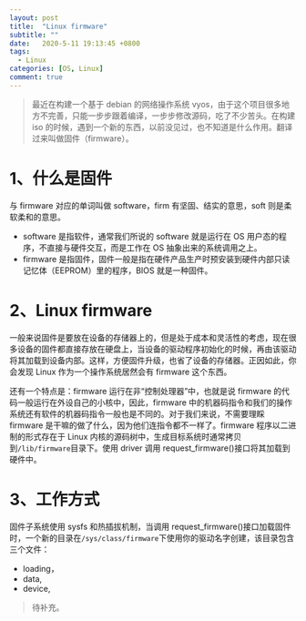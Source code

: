 ```yaml
---
layout: post
title:  "Linux firmware"
subtitle: ""
date:   2020-5-11 19:13:45 +0800
tags:
  - Linux
categories: [OS, Linux]
comment: true
---
```


> 最近在构建一个基于 debian 的网络操作系统 vyos，由于这个项目很多地方不完善，只能一步步跟着编译，一步步修改源码，吃了不少苦头。在构建 iso 的时候，遇到一个新的东西，以前没见过，也不知道是什么作用。翻译过来叫做固件（firmware）。

# 1、什么是固件

与 firmware 对应的单词叫做 software，firm 有坚固、结实的意思，soft 则是柔软柔和的意思。

- software 是指软件，通常我们所说的 software 就是运行在 OS 用户态的程序，不直接与硬件交互，而是工作在 OS 抽象出来的系统调用之上。
- firmware 是指固件，固件一般是指在硬件产品生产时预安装到硬件内部只读记忆体（EEPROM）里的程序，BIOS 就是一种固件。

# 2、Linux firmware

一般来说固件是要放在设备的存储器上的，但是处于成本和灵活性的考虑，现在很多设备的固件都直接存放在硬盘上，当设备的驱动程序初始化的时候，再由该驱动将其加载到设备内部。这样，方便固件升级，也省了设备的存储器。正因如此，你会发现 Linux 作为一个操作系统居然会有 firmware 这个东西。

还有一个特点是：firmware 运行在非“控制处理器”中，也就是说 firmware 的代码一般运行在外设自己的小核中，因此，firmware 中的机器码指令和我们的操作系统还有软件的机器码指令一般也是不同的。对于我们来说，不需要理睬 firmware 是干嘛的做了什么，因为他们连指令都不一样了。firmware 程序以二进制的形式存在于 Linux 内核的源码树中，生成目标系统时通常拷贝到`/lib/firmware`目录下。使用 driver 调用 request_firmware()接口将其加载到硬件中。

# 3、工作方式

固件子系统使用 sysfs 和热插拔机制，当调用 request_firmware()接口加载固件时，一个新的目录在`/sys/class/firmware`下使用你的驱动名字创建，该目录包含三个文件：

- loading，
- data,
- device,

> 待补充。